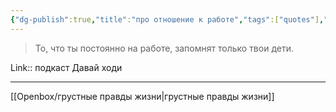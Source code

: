 ```yaml
---
{"dg-publish":true,"title":"про отношение к работе","tags":["quotes"],"date":"2024-01-18T10:05:29+03:00","modified_at":"2024-03-18T10:39:28+03:00","aliases":"про отношение к работе","dg-path":"/quotes/202401181005.md","permalink":"/quotes/202401181005/","dgPassFrontmatter":true}
---
```



> То, что ты постоянно на работе, запомнят только твои дети.

Link:: подкаст Давай ходи

---

[[Openbox/грустные правды жизни|грустные правды жизни]]
